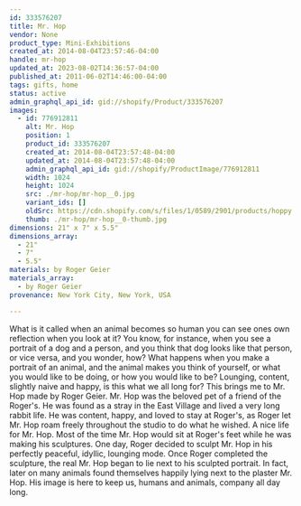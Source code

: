 ```yaml
---
id: 333576207
title: Mr. Hop
vendor: None
product_type: Mini-Exhibitions
created_at: 2014-08-04T23:57:46-04:00
handle: mr-hop
updated_at: 2023-08-02T14:36:57-04:00
published_at: 2011-06-02T14:46:00-04:00
tags: gifts, home
status: active
admin_graphql_api_id: gid://shopify/Product/333576207
images:
  - id: 776912811
    alt: Mr. Hop
    position: 1
    product_id: 333576207
    created_at: 2014-08-04T23:57:48-04:00
    updated_at: 2014-08-04T23:57:48-04:00
    admin_graphql_api_id: gid://shopify/ProductImage/776912811
    width: 1024
    height: 1024
    src: ./mr-hop/mr-hop__0.jpg
    variant_ids: []
    oldSrc: https://cdn.shopify.com/s/files/1/0589/2901/products/hoppy.jpeg?v=1407211068
    thumb: ./mr-hop/mr-hop__0-thumb.jpg
dimensions: 21" x 7" x 5.5"
dimensions_array:
  - 21"
  - 7"
  - 5.5"
materials: by Roger Geier
materials_array:
  - by Roger Geier
provenance: New York City, New York, USA

---
```


What is it called when an animal becomes so human you can see ones own reflection when you look at it? You know, for instance, when you see a portrait of a dog and a person, and you think that dog looks like that person, or vice versa, and you wonder, how? What happens when you make a portrait of an animal, and the animal makes you think of yourself, or what you would like to be doing, or how you would like to be? Lounging, content, slightly naive and happy, is this what we all long for? This brings me to Mr. Hop made by Roger Geier. Mr. Hop was the beloved pet of a friend of the Roger's. He was found as a stray in the East Village and lived a very long rabbit life. He was content, happy, and loved to stay at Roger's, as Roger let Mr. Hop roam freely throughout the studio to do what he wished. A nice life for Mr. Hop. Most of the time Mr. Hop would sit at Roger's feet while he was making his sculptures. One day, Roger decided to sculpt Mr. Hop in his perfectly peaceful, idyllic, lounging mode. Once Roger completed the sculpture, the real Mr. Hop began to lie next to his sculpted portrait. In fact, later on many animals found themselves happily lying next to the plaster Mr. Hop. His image is here to keep us, humans and animals, company all day long.